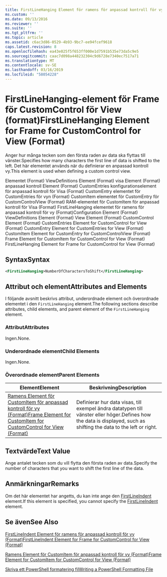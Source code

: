 ```yaml
---
title: FirstLineHanging Element för ramens för anpassad kontroll för vy (Format) | Microsoft Docs
ms.custom: ''
ms.date: 09/13/2016
ms.reviewer: ''
ms.suite: ''
ms.tgt_pltfrm: ''
ms.topic: article
ms.assetid: c6ac3d86-0529-4b93-9bc7-ee94fcef9618
caps.latest.revision: 8
ms.openlocfilehash: ea43e025f5f653ff000e1d7591b535e73da5c9e5
ms.sourcegitcommit: caac7d098a448232304c9d6728e7340ec7517a71
ms.translationtype: MT
ms.contentlocale: sv-SE
ms.lasthandoff: 03/16/2019
ms.locfileid: "58054228"
---
```

# <a name="firstlinehanging-element-for-frame-for-customcontrol-for-view-format"></a><span data-ttu-id="f28b7-102">FirstLineHanging-element för Frame för CustomControl för View (format)</span><span class="sxs-lookup"><span data-stu-id="f28b7-102">FirstLineHanging Element for Frame for CustomControl for View (Format)</span></span>

<span data-ttu-id="f28b7-103">Anger hur många tecken som den första raden av data ska flyttas till vänster.</span><span class="sxs-lookup"><span data-stu-id="f28b7-103">Specifies how many characters the first line of data is shifted to the left.</span></span> <span data-ttu-id="f28b7-104">Det här elementet används när du definierar en anpassad kontroll vy.</span><span class="sxs-lookup"><span data-stu-id="f28b7-104">This element is used when defining a custom control view.</span></span>

<span data-ttu-id="f28b7-105">Elementet (Format) ViewDefinitions Element (Format) visa Element (Format) anpassad kontroll Element (Format) CustomEntries konfigurationselement för anpassad kontroll för Visa (Format) CustomEntry elementet för CustomEntries för vyn (Format) CustomItem elementet för CustomEntry för CustomControlView (Format) RAM-elementet för CustomItem för anpassad kontroll för Visa (Format) FirstLineHanging elementet för ramens för anpassad kontroll för vy (Format)</span><span class="sxs-lookup"><span data-stu-id="f28b7-105">Configuration Element (Format) ViewDefinitions Element (Format) View Element (Format) CustomControl Element (Format) CustomEntries Element for CustomControl for View (Format) CustomEntry Element for CustomEntries for View (Format) CustomItem Element for CustomEntry for CustomControlView (Format) Frame Element for CustomItem for CustomControl for View (Format) FirstLineHanging Element for Frame for CustomControl for View (Format)</span></span>

## <a name="syntax"></a><span data-ttu-id="f28b7-106">Syntax</span><span class="sxs-lookup"><span data-stu-id="f28b7-106">Syntax</span></span>

```xml
<FirstLineHanging>NumberOfCharactersToShift</FirstLineHanging>
```

## <a name="attributes-and-elements"></a><span data-ttu-id="f28b7-107">Attribut och element</span><span class="sxs-lookup"><span data-stu-id="f28b7-107">Attributes and Elements</span></span>

<span data-ttu-id="f28b7-108">I följande avsnitt beskrivs attribut, underordnade element och överordnade elementet i den `FirstLineHanging` element.</span><span class="sxs-lookup"><span data-stu-id="f28b7-108">The following sections describe attributes, child elements, and parent element of the `FirstLineHanging` element.</span></span>

### <a name="attributes"></a><span data-ttu-id="f28b7-109">Attribut</span><span class="sxs-lookup"><span data-stu-id="f28b7-109">Attributes</span></span>

<span data-ttu-id="f28b7-110">Ingen.</span><span class="sxs-lookup"><span data-stu-id="f28b7-110">None.</span></span>

### <a name="child-elements"></a><span data-ttu-id="f28b7-111">Underordnade element</span><span class="sxs-lookup"><span data-stu-id="f28b7-111">Child Elements</span></span>

<span data-ttu-id="f28b7-112">Ingen.</span><span class="sxs-lookup"><span data-stu-id="f28b7-112">None.</span></span>

### <a name="parent-elements"></a><span data-ttu-id="f28b7-113">Överordnade element</span><span class="sxs-lookup"><span data-stu-id="f28b7-113">Parent Elements</span></span>

|<span data-ttu-id="f28b7-114">Element</span><span class="sxs-lookup"><span data-stu-id="f28b7-114">Element</span></span>|<span data-ttu-id="f28b7-115">Beskrivning</span><span class="sxs-lookup"><span data-stu-id="f28b7-115">Description</span></span>|
|-------------|-----------------|
|[<span data-ttu-id="f28b7-116">Ramens Element för CustomItem för anpassad kontroll för vy (Format)</span><span class="sxs-lookup"><span data-stu-id="f28b7-116">Frame Element for CustomItem for CustomControl for View (Format)</span></span>](./frame-element-for-customitem-for-customcontrol-for-view-format.md)|<span data-ttu-id="f28b7-117">Definierar hur data visas, till exempel ändra datatypen till vänster eller höger.</span><span class="sxs-lookup"><span data-stu-id="f28b7-117">Defines how the data is displayed, such as shifting the data to the left or right.</span></span>|

## <a name="text-value"></a><span data-ttu-id="f28b7-118">Textvärde</span><span class="sxs-lookup"><span data-stu-id="f28b7-118">Text Value</span></span>

<span data-ttu-id="f28b7-119">Ange antalet tecken som du vill flytta den första raden av data.</span><span class="sxs-lookup"><span data-stu-id="f28b7-119">Specify the number of characters that you want to shift the first line of the data.</span></span>

## <a name="remarks"></a><span data-ttu-id="f28b7-120">Anmärkningar</span><span class="sxs-lookup"><span data-stu-id="f28b7-120">Remarks</span></span>

<span data-ttu-id="f28b7-121">Om det här elementet har angetts, du kan inte ange den [FirstLineIndent](./firstlineindent-element-for-frame-for-customcontrol-for-view-format.md) element.</span><span class="sxs-lookup"><span data-stu-id="f28b7-121">If this element is specified, you cannot specify the [FirstLineIndent](./firstlineindent-element-for-frame-for-customcontrol-for-view-format.md) element.</span></span>

## <a name="see-also"></a><span data-ttu-id="f28b7-122">Se även</span><span class="sxs-lookup"><span data-stu-id="f28b7-122">See Also</span></span>

[<span data-ttu-id="f28b7-123">FirstLineIndent Element för ramens för anpassad kontroll för vy (Format)</span><span class="sxs-lookup"><span data-stu-id="f28b7-123">FirstLineIndent Element for Frame for CustomControl for View (Format)</span></span>](./firstlineindent-element-for-frame-for-customcontrol-for-view-format.md)

[<span data-ttu-id="f28b7-124">Ramens Element för CustomItem för anpassad kontroll för vy (Format)</span><span class="sxs-lookup"><span data-stu-id="f28b7-124">Frame Element for CustomItem for CustomControl for View (Format)</span></span>](./frame-element-for-customitem-for-customcontrol-for-view-format.md)

[<span data-ttu-id="f28b7-125">Skriva ett PowerShell formatering fil</span><span class="sxs-lookup"><span data-stu-id="f28b7-125">Writing a PowerShell Formatting File</span></span>](./writing-a-powershell-formatting-file.md)
